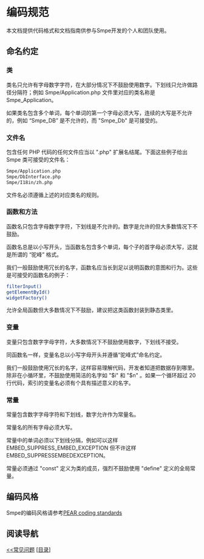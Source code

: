 # 编码规范

本文档提供代码格式和文档指南供参与Smpe开发的个人和团队使用。

## 命名约定

### 类

类名只允许有字母数字字符，在大部分情况下不鼓励使用数字。下划线只允许做路径分隔符；例如 Smpe/Application.php 文件里对应的类名称是 Smpe_Application。

如果类名包含多个单词，每个单词的第一个字母必须大写，连续的大写是不允许的，例如 “Smpe_DB” 是不允许的，而 "Smpe_Db" 是可接受的。

### 文件名

包含任何 PHP 代码的任何文件应当以 ".php" 扩展名结尾。下面这些例子给出 Smpe 类可接受的文件名：

```sh
Smpe/Application.php
Smpe/DbInterface.php
Smpe/I18in/zh.php
```
文件名必须遵循上述的对应类名的规则。

### 函数和方法

函数名只包含字母数字字符，下划线是不允许的。数字是允许的但大多数情况下不鼓励。

函数名总是以小写开头，当函数名包含多个单词，每个子的首字母必须大写，这就是所谓的 “驼峰” 格式。

我们一般鼓励使用冗长的名字，函数名应当长到足以说明函数的意图和行为。这些是可接受的函数名的例子：

```sh
filterInput()
getElementById()
widgetFactory()
```
允许全局函数但大多数情况下不鼓励，建议把这类函数封装到静态类里。

### 变量

变量只包含数字字母字符，大多数情况下不鼓励使用数字，下划线不接受。

同函数名一样，变量名总以小写字母开头并遵循“驼峰式”命名约定。

我们一般鼓励使用冗长的名字，这样容易理解代码，开发者知道把数据存到哪里。除非在小循环里，不鼓励使用简洁的名字如 "$i" 和 "$n" 。如果一个循环超过 20 行代码，索引的变量名必须有个具有描述意义的名字。

### 常量

常量包含数字字母字符和下划线，数字允许作为常量名。

常量名的所有字母必须大写。

常量中的单词必须以下划线分隔，例如可以这样 EMBED_SUPPRESS_EMBED_EXCEPTION 但不许这样 EMBED_SUPPRESSEMBEDEXCEPTION。

常量必须通过 "const" 定义为类的成员，强烈不鼓励使用 "define" 定义的全局常量。

## 编码风格

Smpe的编码风格请参考[PEAR coding standards](http://pear.php.net/manual/en/standards.php)

## 阅读导航

[<<常见问题](3.md)
[[目录](README.md)]
